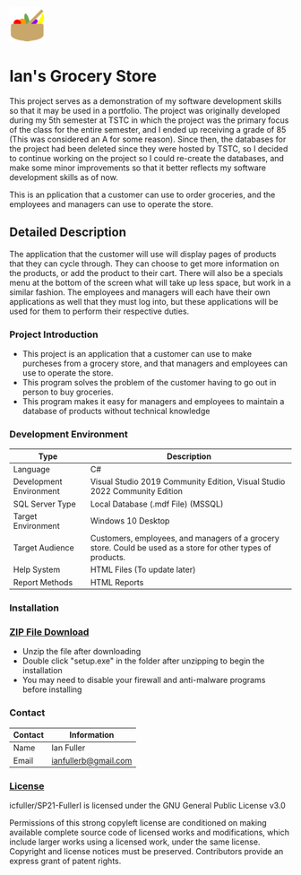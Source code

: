 ![alt text](https://github.com/Ian-Fuller/Ian-Fullers-Grocery-Store/blob/main/Images/GroceryStoreLogo64x64.png "My Logo")

# **Ian's Grocery Store**
This project serves as a demonstration of my software development skills so that it may be used in a portfolio. The project was originally developed during my 5th semester at TSTC in which the project was the primary focus of the class for the entire semester, and I ended up receiving a grade of 85 (This was considered an A for some reason). Since then, the databases for the project had been deleted since they were hosted by TSTC, so I decided to continue working on the project so I could re-create the databases, and make some minor improvements so that it better reflects my software development skills as of now.

This is an pplication that a customer can use to order groceries, and the employees and managers can use to operate the store.

## Detailed Description

The application that the customer will use will display pages of products that they can cycle through. They can choose to get more information on the products, or add the product to their cart. There will also be a specials menu at the bottom of the screen what will take up less space, but work in a similar fashion. The employees and managers will each have their own applications as well that they must log into, but these applications will be used for them to perform their respective duties.

### Project Introduction

- This project is an application that a customer can use to make purcheses from a grocery store, and that managers and employees can use to operate the store.
- This program solves the problem of the customer having to go out in person to buy groceries.
- This program makes it easy for managers and employees to maintain a database of products without technical knowledge

### Development Environment

Type | Description
-----|-------------
Language | C#
Development Environment | Visual Studio 2019 Community Edition, Visual Studio 2022 Community Edition
SQL Server Type | Local Database (.mdf File) (MSSQL)
Target Environment | Windows 10 Desktop
Target Audience | Customers, employees, and managers of a grocery store. Could be used as a store for other types of products.
Help System | HTML Files (To update later)
Report Methods | HTML Reports

### Installation
### <a href="https://drive.google.com/file/d/1mvFH8DfrIvPfaYxIwR8FyN853yTkogfe/view?usp=sharing" target="_blank">ZIP File Download</a>
- Unzip the file after downloading
- Double click "setup.exe" in the folder after unzipping to begin the installation
- You may need to disable your firewall and anti-malware programs before installing

### Contact

Contact | Information
--------|------
Name | Ian Fuller
Email | ianfullerb@gmail.com

### <a href="https://github.com/JamesFlippin/SP21-FullerI/blob/main/LICENSE" target="_blank">License</a>
icfuller/SP21-FullerI is licensed under the GNU General Public License v3.0

Permissions of this strong copyleft license are conditioned on making available complete source code of licensed works and modifications, which include larger works using a licensed work, under the same license. Copyright and license notices must be preserved. Contributors provide an express grant of patent rights.
